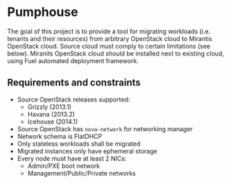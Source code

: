 Pumphouse
=========

The goal of this project is to provide a tool for migrating workloads (i.e.
tenants and their resources) from arbitrary OpenStack cloud to Mirantis
OpenStack cloud. Source cloud must comply to certain limitations (see below).
Miranits OpenStack cloud should be installed next to existing cloud, using Fuel
automated deployment framework.

## Requirements and constraints

- Source OpenStack releases supported:
  - Grizzly (2013.1)
  - Havana (2013.2)
  - Icehouse (2014.1)
- Source OpenStack has `nova-network` for networking manager
- Network schema is FlatDHCP
- Only stateless workloads shall be migrated
- Migrated instances only have ephemeral storage
- Every node must have at least 2 NICs:
  - Admin/PXE boot network
  - Management/Public/Private networks
